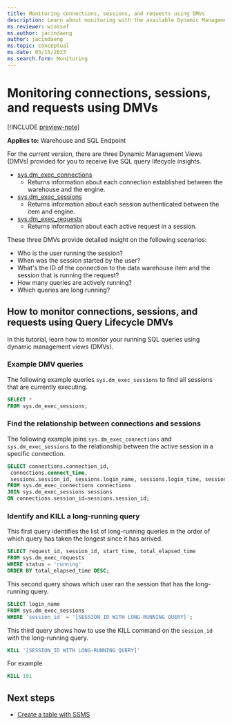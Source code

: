 ```yaml
---
title: Monitoring connections, sessions, and requests using DMVs
description: Learn about monitoring with the available Dynamic Management Views.
ms.reviewer: wiassaf
ms.author: jacindaeng
author: jacindaeng
ms.topic: conceptual
ms.date: 03/15/2023
ms.search.form: Monitoring
---
```


# Monitoring connections, sessions, and requests using DMVs

[!INCLUDE [preview-note](../includes/preview-note.md)]

**Applies to:** Warehouse and SQL Endpoint

For the current version, there are three Dynamic Management Views (DMVs) provided for you to receive live SQL query lifecycle insights.

- [sys.dm_exec_connections](/sql/relational-databases/system-dynamic-management-views/sys-dm-exec-connections-transact-sql)
    - Returns information about each connection established between the warehouse and the engine.
- [sys.dm_exec_sessions](/sql/relational-databases/system-dynamic-management-views/sys-dm-exec-connections-transact-sql)
    - Returns information about each session authenticated between the item and engine.
- [sys.dm_exec_requests](/sql/relational-databases/system-dynamic-management-views/sys-dm-exec-connections-transact-sql)
    - Returns information about each active request in a session.

These three DMVs provide detailed insight on the following scenarios:

- Who is the user running the session?
- When was the session started by the user?
- What's the ID of the connection to the data warehouse item and the session that is running the request?
- How many queries are actively running?
- Which queries are long running?

## How to monitor connections, sessions, and requests using Query Lifecycle DMVs

In this tutorial, learn how to monitor your running SQL queries using dynamic management views (DMVs).

### Example DMV queries

The following example queries `sys.dm_exec_sessions` to find all sessions that are currently executing.

```sql
SELECT * 
FROM sys.dm_exec_sessions;
```

### Find the relationship between connections and sessions

The following example joins `sys.dm_exec_connections` and `sys.dm_exec_sessions` to the relationship between the active session in a specific connection.

```sql
SELECT connections.connection_id,
 connections.connect_time,
 sessions.session_id, sessions.login_name, sessions.login_time, sessions.status
FROM sys.dm_exec_connections connections
JOIN sys.dm_exec_sessions sessions
ON connections.session_id=sessions.session_id;
```

### Identify and KILL a long-running query

This first query identifies the list of long-running queries in the order of which query has taken the longest since it has arrived.

```sql
SELECT request_id, session_id, start_time, total_elapsed_time
FROM sys.dm_exec_requests
WHERE status = 'running'
ORDER BY total_elapsed_time DESC;
```

This second query shows which user ran the session that has the long-running query.

```sql
SELECT login_name
FROM sys.dm_exec_sessions
WHERE 'session_id' = '[SESSION_ID WITH LONG-RUNNING QUERY]';
```

This third query shows how to use the KILL command on the `session_id` with the long-running query.

```sql
KILL '[SESSION_ID WITH LONG-RUNNING QUERY]'
```

For example

```sql
KILL 101
```

## Next steps

- [Create a table with SSMS](create-table-sql-server-management-studio.md)
